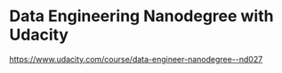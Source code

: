 # Data Engineering Nanodegree with Udacity

https://www.udacity.com/course/data-engineer-nanodegree--nd027

